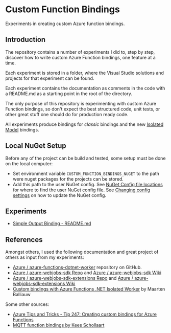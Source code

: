 # Custom Function Bindings

Experiments in creating custom Azure function bindings.

## Introduction

The repository contains a number of experiments I did to, step by step, discover how to write custom Azure Function bindings, one feature at a time.

Each experiment is stored in a folder, where the Visual Studio solutions and projects for that experiment can be found.

Each experiment contains the documentation as comments in the code with a README.md as a starting point in the root of the directory.

The only purpose of this repository is experimenting with custom Azure Function bindings, so don't expect the best structured code, unit tests, or other great stuff one should do for production ready code.

All experiments produce bindings for *classic* bindings and the new [Isolated Model](https://github.com/Azure/azure-functions-dotnet-worker) bindings.

## Local NuGet Setup

Before any of the project can be build and tested, some setup must be done on the local computer:

- Set environment variable `CUSTOM_FUNCTION_BINDINGS_NUGET` to the path were nuget packages for the projects can be stored.
- Add this path to the user NuGet config. See [NuGet Config file locations](https://docs.microsoft.com/en-us/nuget/consume-packages/configuring-nuget-behavior#config-file-locations-and-uses) for where to find the user NuGet config file. See [Changing config settings](https://docs.microsoft.com/en-us/nuget/consume-packages/configuring-nuget-behavior#changing-config-settings) on how to update the NuGet config.

## Experiments

- [Simple Output Binding - README.md](./SimpleOutputBinding/README.md)

## References

Amongst others, I used the following documentation and great project of others as input from my experiments:

- [Azure / azure-functions-dotnet-worker](https://github.com/Azure/azure-functions-dotnet-worker) repository on GitHub.
- [Azure / azure-webjobs-sdk Repo](https://github.com/Azure/azure-webjobs-sdk) and [Azure / azure-webjobs-sdk Wiki](https://github.com/Azure/azure-webjobs-sdk/wiki)
- [Azure / azure-webjobs-sdk-extensions Repo](https://github.com/Azure/azure-webjobs-sdk-extensions) and [Azure / azure-webjobs-sdk-extensions Wiki](https://github.com/Azure/azure-webjobs-sdk-extensions/wiki)
- [Custom bindings with Azure Functions .NET Isolated Worker](https://blog.maartenballiauw.be/post/2021/06/01/custom-bindings-with-azure-functions-dotnet-isolated-worker.html) by Maarten Balliauw

Some other sources:

- [Azure Tips and Tricks - Tip 247: Creating custom bindings for Azure Functions](https://microsoft.github.io/AzureTipsAndTricks/blog/blog/tip247.html)
- [MQTT function bindings by Kees Schollaart](https://case.schollaart.net/2018/09/22/mqtt-and-azure-functions.html)
